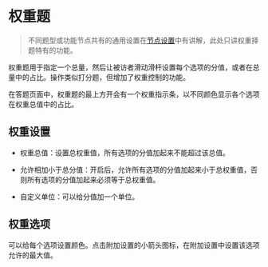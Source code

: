 ```index

```

```tag

```

```summary

```
# 权重题

> 不同题型或功能节点共有的通用设置在[节点设置](../node-setting/concept.md)中有讲解，此处只讲权重择题特有的功能。

权重题用于指定一个总量，然后让被访者滑动滑杆设置每个选项的分值，或者在总量中的占比。操作类似打分题，但增加了权重控制的功能。

在答题页面中，权重题的最上方开会有一个权重指示条，以不同颜色显示各个选项在权重总值中的占比。

## 权重设置

+ 权重总值：设置总权重值，所有选项的分值加起来不能超过该总值。

+ 允许相加小于总分值：开启后，允许所有选项的分值加起来小于总权重值，否则所有选项的分值加起来必须等于总权重值。

+ 自定义单位：可以给分值加一个单位。


## 权重选项

可以给每个选项设置颜色。点击附加设置的小箭头图标，在附加设置中设置该选项允许的最大值。

